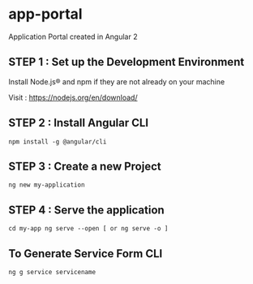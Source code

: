 # app-portal
Application Portal created in Angular 2

##  STEP 1 : Set up the Development Environment

Install Node.js® and npm if they are not already on your machine

Visit : https://nodejs.org/en/download/


##  STEP 2 : Install Angular CLI

  `npm install -g @angular/cli`

##  STEP 3 : Create a new Project

   `ng new my-application`

##  STEP 4 : Serve the application

  `cd my-app
  ng serve --open [ or ng serve -o ]`

##  To Generate Service Form CLI

  `ng g service servicename`